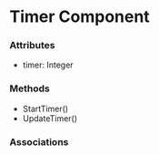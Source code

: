 # Timer Component

### Attributes

-  timer: Integer

### Methods

-  StartTimer()
-  UpdateTimer()

### Associations

